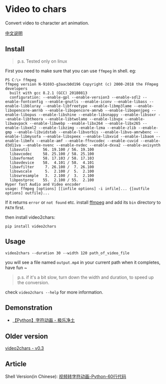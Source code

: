 # Video to chars

Convert video to character art animation.

[中文说明](/doc/README-zh-cn.md)

## Install

>p.s. Tested only on linux

First you need to make sure that you can use `ffmpeg` in shell. eg:
```
PS C:\> ffmpeg
ffmpeg version N-91693-g3aacb0d196 Copyright (c) 2000-2018 the FFmpeg developers
  built with gcc 8.2.1 (GCC) 20180813
  configuration: --enable-gpl --enable-version3 --enable-sdl2 --enable-fontconfig --enable-gnutls --enable-iconv --enable-libass --enable-libbluray --enable-libfreetype --enable-libmp3lame --enable-libopencore-amrnb --enable-libopencore-amrwb --enable-libopenjpeg --enable-libopus --enable-libshine --enable-libsnappy --enable-libsoxr --enable-libtheora --enable-libtwolame --enable-libvpx --enable-libwavpack --enable-libwebp --enable-libx264 --enable-libx265 --enable-libxml2 --enable-libzimg --enable-lzma --enable-zlib --enable-gmp --enable-libvidstab --enable-libvorbis --enable-libvo-amrwbenc --enable-libmysofa --enable-libspeex --enable-libxvid --enable-libaom --enable-libmfx --enable-amf --enable-ffnvcodec --enable-cuvid --enable-d3d11va --enable-nvenc --enable-nvdec --enable-dxva2 --enable-avisynth
  libavutil      56. 19.100 / 56. 19.100
  libavcodec     58. 25.100 / 58. 25.100
  libavformat    58. 17.103 / 58. 17.103
  libavdevice    58.  4.101 / 58.  4.101
  libavfilter     7. 26.100 /  7. 26.100
  libswscale      5.  2.100 /  5.  2.100
  libswresample   3.  2.100 /  3.  2.100
  libpostproc    55.  2.100 / 55.  2.100
Hyper fast Audio and Video encoder
usage: ffmpeg [options] [[infile options] -i infile]... {[outfile options] outfile}...
```
If it returns `error` or `not found` etc. install [ffmpeg](https://ffmpeg.org/) and add its `bin` directory to `PATH` first. 

then install video2chars:
```
pip install video2chars
```

## Usage

```
video2chars --duration 30 --width 120 path_of_video_file
```
you will see a file named `output.mp4` in your current path when it completes, have fun ~

>p.s. if it's a bit slow, turn down the width and duration, to speed up the conversion. 

check `video2chars --help` for more information.


## Demonstration

- [【Python】字符动画 - 极乐净土](https://www.bilibili.com/video/av30469888/)


## Older version

[video2chars - v0.3](https://github.com/yuansuye/video2chars/tree/v0.3)

## Article

Shell Version(in Chinese): [视频转字符动画-Python-60行代码](http://www.cnblogs.com/kirito-c/p/5971988.html)
